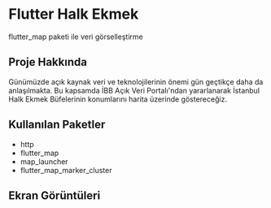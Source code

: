 # Flutter Halk Ekmek

flutter_map paketi ile veri görselleştirme

## Proje Hakkında

Günümüzde açık kaynak veri ve teknolojilerinin önemi gün geçtikçe daha da anlaşılmakta. Bu kapsamda İBB Açık Veri Portalı'ndan yararlanarak İstanbul Halk Ekmek Büfelerinin konumlarını harita üzerinde göstereceğiz.

## Kullanılan Paketler

- http
- flutter_map
- map_launcher
- flutter_map_marker_cluster

## Ekran Görüntüleri
